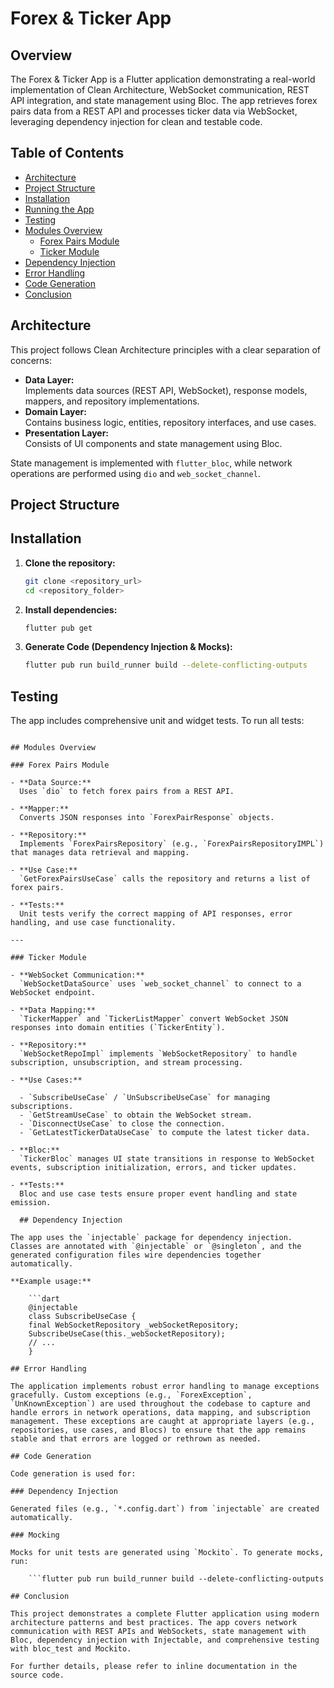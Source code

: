 # Forex & Ticker App

## Overview

The Forex & Ticker App is a Flutter application demonstrating a real-world implementation of Clean Architecture, WebSocket communication, REST API integration, and state management using Bloc. The app retrieves forex pairs data from a REST API and processes ticker data via WebSocket, leveraging dependency injection for clean and testable code.

## Table of Contents

- [Architecture](#architecture)
- [Project Structure](#project-structure)
- [Installation](#installation)
- [Running the App](#running-the-app)
- [Testing](#testing)
- [Modules Overview](#modules-overview)
  - [Forex Pairs Module](#forex-pairs-module)
  - [Ticker Module](#ticker-module)
- [Dependency Injection](#dependency-injection)
- [Error Handling](#error-handling)
- [Code Generation](#code-generation)
- [Conclusion](#conclusion)

## Architecture

This project follows Clean Architecture principles with a clear separation of concerns:

- **Data Layer:**  
  Implements data sources (REST API, WebSocket), response models, mappers, and repository implementations.
- **Domain Layer:**  
  Contains business logic, entities, repository interfaces, and use cases.
- **Presentation Layer:**  
  Consists of UI components and state management using Bloc.

State management is implemented with `flutter_bloc`, while network operations are performed using `dio` and `web_socket_channel`.

## Project Structure

## Installation

1. **Clone the repository:**

   ```bash
   git clone <repository_url>
   cd <repository_folder>

   ```

2. **Install dependencies:**

   ```bash
   flutter pub get
   ```

3. **Generate Code (Dependency Injection & Mocks):**
   ```bash
   flutter pub run build_runner build --delete-conflicting-outputs
   ```

## Testing

The app includes comprehensive unit and widget tests. To run all tests:
```flutter pub run build_runner build --delete-conflicting-outputs

## Modules Overview

### Forex Pairs Module

- **Data Source:**  
  Uses `dio` to fetch forex pairs from a REST API.

- **Mapper:**  
  Converts JSON responses into `ForexPairResponse` objects.

- **Repository:**  
  Implements `ForexPairsRepository` (e.g., `ForexPairsRepositoryIMPL`) that manages data retrieval and mapping.

- **Use Case:**  
  `GetForexPairsUseCase` calls the repository and returns a list of forex pairs.

- **Tests:**  
  Unit tests verify the correct mapping of API responses, error handling, and use case functionality.

---

### Ticker Module

- **WebSocket Communication:**  
  `WebSocketDataSource` uses `web_socket_channel` to connect to a WebSocket endpoint.

- **Data Mapping:**  
  `TickerMapper` and `TickerListMapper` convert WebSocket JSON responses into domain entities (`TickerEntity`).

- **Repository:**  
  `WebSocketRepoImpl` implements `WebSocketRepository` to handle subscription, unsubscription, and stream processing.

- **Use Cases:**

  - `SubscribeUseCase` / `UnSubscribeUseCase` for managing subscriptions.
  - `GetStreamUseCase` to obtain the WebSocket stream.
  - `DisconnectUseCase` to close the connection.
  - `GetLatestTickerDataUseCase` to compute the latest ticker data.

- **Bloc:**  
  `TickerBloc` manages UI state transitions in response to WebSocket events, subscription initialization, errors, and ticker updates.

- **Tests:**  
  Bloc and use case tests ensure proper event handling and state emission.

  ## Dependency Injection

The app uses the `injectable` package for dependency injection. Classes are annotated with `@injectable` or `@singleton`, and the generated configuration files wire dependencies together automatically.

**Example usage:**

    ```dart
    @injectable
    class SubscribeUseCase {
    final WebSocketRepository _webSocketRepository;
    SubscribeUseCase(this._webSocketRepository);
    // ...
    }

## Error Handling

The application implements robust error handling to manage exceptions gracefully. Custom exceptions (e.g., `ForexException`, `UnKnownException`) are used throughout the codebase to capture and handle errors in network operations, data mapping, and subscription management. These exceptions are caught at appropriate layers (e.g., repositories, use cases, and Blocs) to ensure that the app remains stable and that errors are logged or rethrown as needed.

## Code Generation

Code generation is used for:

### Dependency Injection

Generated files (e.g., `*.config.dart`) from `injectable` are created automatically.

### Mocking

Mocks for unit tests are generated using `Mockito`. To generate mocks, run:

    ```flutter pub run build_runner build --delete-conflicting-outputs

## Conclusion

This project demonstrates a complete Flutter application using modern architecture patterns and best practices. The app covers network communication with REST APIs and WebSockets, state management with Bloc, dependency injection with Injectable, and comprehensive testing with bloc_test and Mockito.

For further details, please refer to inline documentation in the source code.
